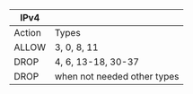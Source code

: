 |IPv4| |  
|---|---| 
|Action |Types|  
|ALLOW |3, 0, 8, 11|  
|DROP |4, 6, 13-18, 30-37|  
|DROP |when not needed other types |  
